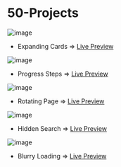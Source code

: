 # 50-Projects
![image](https://user-images.githubusercontent.com/69984129/150635922-759115f7-78dd-489e-b0fe-8136cbfd80c7.png)
* Expanding Cards => <a href="https://sanky2020.github.io/50-Projects/Day1%20-%20Expanding%20Cards/" target="_blank">Live Preview</a>

![image](https://user-images.githubusercontent.com/69984129/150635950-6b383745-3cf0-4d31-abd9-78eb86a99dd1.png)
* Progress Steps => <a href="https://sanky2020.github.io/50-Projects/Day2%20-%20Progress%20Steps/" target="_blank">Live Preview</a>

![image](https://user-images.githubusercontent.com/69984129/150635966-1ed4de7e-2062-421b-80a8-a701d2f120d4.png)
* Rotating Page => <a href="https://sanky2020.github.io/50-Projects/Day3%20-%20Rotating%20Page/" target="_blank">Live Preview</a>

![image](https://user-images.githubusercontent.com/69984129/150635990-ade0d112-4513-409e-b8c9-2f68426de6e4.png)
* Hidden Search => <a href="https://sanky2020.github.io/50-Projects/Day4%20-%20Hidden%20Search/" target="_blank">Live Preview</a>

![image](https://user-images.githubusercontent.com/69984129/150636009-26db7f28-75b7-4e36-ab21-e3961030ab61.png)
* Blurry Loading => <a href="https://sanky2020.github.io/50-Projects/Day5%20-%20Blurry%20Loading" target="_blank">Live Preview</a>
